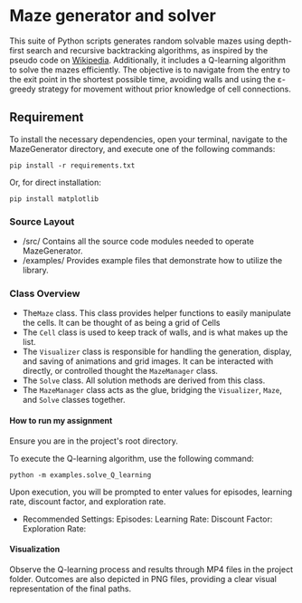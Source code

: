 # Maze generator and solver
This suite of Python scripts generates random solvable mazes using depth-first search and recursive backtracking algorithms, as inspired by the pseudo code on [Wikipedia](https://en.wikipedia.org/wiki/Maze_generation_algorithm). Additionally, it includes a Q-learning algorithm to solve the mazes efficiently. The objective is to navigate from the entry to the exit point in the shortest possible time, avoiding walls and using the ε-greedy strategy for movement without prior knowledge of cell connections.


## Requirement
To install the necessary dependencies, open your terminal, navigate to the MazeGenerator directory, and execute one of the following commands:

`pip install -r requirements.txt`

Or, for direct installation:

`pip install matplotlib`


### Source Layout
* /src/   Contains all the source code modules needed to operate MazeGenerator.
* /examples/  Provides example files that demonstrate how to utilize the library.


### Class Overview
* The`Maze` class. This class provides helper functions to easily manipulate the cells. It can be thought of as being a grid of Cells
* The `Cell` class is used to keep track of walls, and is what makes up the list.
* The `Visualizer` class is responsible for handling the generation, display, and saving of animations and grid images. It can be interacted with directly, or controlled thought the `MazeManager` class.
* The `Solve` class. All solution methods are derived from this class. 
* The `MazeManager` class acts as the glue, bridging the `Visualizer`, `Maze`, and `Solve` classes together.


#### How to run my assignment

Ensure you are in the project's root directory. 

To execute the Q-learning algorithm, use the following command:

`python -m examples.solve_Q_learning`

Upon execution, you will be prompted to enter values for episodes, learning rate, discount factor, and exploration rate.

- Recommended Settings:
Episodes:
Learning Rate:
Discount Factor:
Exploration Rate:


#### Visualization

Observe the Q-learning process and results through MP4 files in the project folder. Outcomes are also depicted in 
PNG files, providing a clear visual representation of the final paths.